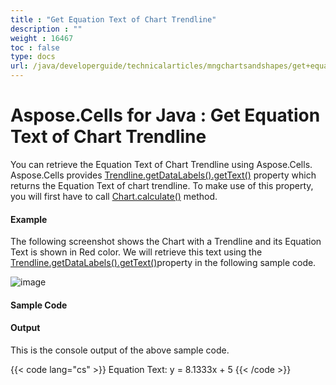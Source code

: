 ```yaml
---
title : "Get Equation Text of Chart Trendline" 
description : "" 
weight : 16467 
toc : false
type: docs
url: /java/developerguide/technicalarticles/mngchartsandshapes/get+equation+text+of+chart+trendline/
---
```


# Aspose.Cells for Java : Get Equation Text of Chart Trendline


You can retrieve the Equation Text of Chart Trendline using Aspose.Cells. Aspose.Cells provides [Trendline.getDataLabels().getText()](https://apireference.aspose.com/java/cells/com.aspose.cells/datalabels#Text) property which returns the Equation Text of chart trendline. To make use of this property, you will first have to call [Chart.calculate()](https://apireference.aspose.com/java/cells/com.aspose.cells/chart#calculate()) method.

#### Example

The following screenshot shows the Chart with a Trendline and its Equation Text is shown in Red color. We will retrieve this text using the [Trendline.getDataLabels().getText()](https://apireference.aspose.com/java/cells/com.aspose.cells/datalabels#Text)property in the following sample code.

![image](https://docs2.aspose.com/cells/java/attachments/5276460/5472869.png)

#### Sample Code


#### Output

This is the console output of the above sample code.

{{< code lang="cs" >}}
Equation Text: y = 8.1333x + 5
{{< /code >}}

